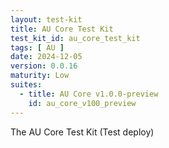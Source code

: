 ```yaml
---
layout: test-kit
title: AU Core Test Kit
test_kit_id: au_core_test_kit
tags: [ AU ]
date: 2024-12-05
version: 0.0.16
maturity: Low
suites:
  - title: AU Core v1.0.0-preview
    id: au_core_v100_preview
---
```


The AU Core Test Kit (Test deploy)
